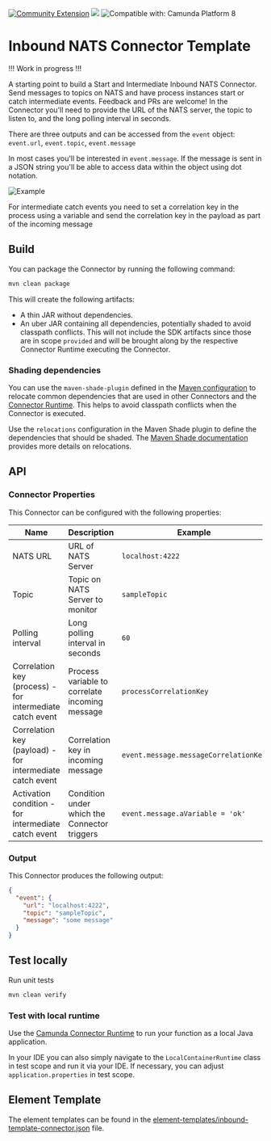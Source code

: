 [![Community Extension](https://img.shields.io/badge/Community%20Extension-An%20open%20source%20community%20maintained%20project-FF4700)](https://github.com/camunda-community-hub/community)
[![](https://img.shields.io/badge/Lifecycle-Proof%20of%20Concept-blueviolet)](https://github.com/Camunda-Community-Hub/community/blob/main/extension-lifecycle.md#proof-of-concept-)
![Compatible with: Camunda Platform 8](https://img.shields.io/badge/Compatible%20with-Camunda%20Platform%208-0072Ce)

# Inbound NATS Connector Template

!!! Work in progress !!!

A starting point to build a Start and Intermediate Inbound NATS Connector. Send messages to topics on NATS and have process instances start or catch intermediate events. Feedback and PRs are welcome! In the Connector you'll need to provide the URL of the NATS server, the topic to listen to, and the long polling interval in seconds.

There are three outputs and can be accessed from the ```event``` object:
```event.url```,
```event.topic```,
```event.message```

In most cases you'll be interested in ```event.message```. If the message is sent in a JSON string you'll be able to access data within the object using dot notation.

![Example](./img/sample.png)

For intermediate catch events you need to set a correlation key in the process using a variable and send the correlation key in the payload as part of the incoming message

## Build

You can package the Connector by running the following command:

```bash
mvn clean package
```

This will create the following artifacts:

- A thin JAR without dependencies.
- An uber JAR containing all dependencies, potentially shaded to avoid classpath conflicts. This will not include the SDK artifacts since those are in scope `provided` and will be brought along by the respective Connector Runtime executing the Connector.

### Shading dependencies

You can use the `maven-shade-plugin` defined in the [Maven configuration](./pom.xml) to relocate common dependencies
that are used in other Connectors and the [Connector Runtime](https://github.com/camunda-community-hub/spring-zeebe/tree/master/connector-runtime#building-connector-runtime-bundles).
This helps to avoid classpath conflicts when the Connector is executed. 

Use the `relocations` configuration in the Maven Shade plugin to define the dependencies that should be shaded.
The [Maven Shade documentation](https://maven.apache.org/plugins/maven-shade-plugin/examples/class-relocation.html) 
provides more details on relocations.

## API

### Connector Properties

This Connector can be configured with the following properties:

| Name                                                     | Description                                    | Example                               |
|----------------------------------------------------------|------------------------------------------------|---------------------------------------|
| NATS URL                                                 | URL of NATS Server                             | `localhost:4222`                      |
| Topic                                                    | Topic on NATS Server to monitor                | `sampleTopic`                         |
| Polling interval                                         | Long polling interval in seconds               | `60`                                  |
| Correlation key (process) - for intermediate catch event | Process variable to correlate incoming message | `processCorrelationKey`               |
| Correlation key (payload) - for intermediate catch event | Correlation key in incoming message            | `event.message.messageCorrelationKey` |
| Activation condition      - for intermediate catch event | Condition under which the Connector triggers   | `event.message.aVariable = 'ok'`      |

### Output

This Connector produces the following output:

```json
{
  "event": {
    "url": "localhost:4222",
    "topic": "sampleTopic",
    "message": "some message"
  }
}
```

## Test locally

Run unit tests

```bash
mvn clean verify
```

### Test with local runtime

Use the [Camunda Connector Runtime](https://github.com/camunda-community-hub/spring-zeebe/tree/master/connector-runtime#building-connector-runtime-bundles) to run your function as a local Java application.

In your IDE you can also simply navigate to the `LocalContainerRuntime` class in test scope and run it via your IDE.
If necessary, you can adjust `application.properties` in test scope.

## Element Template

The element templates can be found in the [element-templates/inbound-template-connector.json](element-templates/nats-start-connector.json) file.

